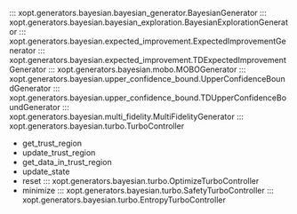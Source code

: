 ::: xopt.generators.bayesian.bayesian_generator.BayesianGenerator
::: xopt.generators.bayesian.bayesian_exploration.BayesianExplorationGenerator
::: xopt.generators.bayesian.expected_improvement.ExpectedImprovementGenerator
::: xopt.generators.bayesian.expected_improvement.TDExpectedImprovementGenerator
::: xopt.generators.bayesian.mobo.MOBOGenerator
::: xopt.generators.bayesian.upper_confidence_bound.UpperConfidenceBoundGenerator
::: xopt.generators.bayesian.upper_confidence_bound.TDUpperConfidenceBoundGenerator
::: xopt.generators.bayesian.multi_fidelity.MultiFidelityGenerator
::: xopt.generators.bayesian.turbo.TurboController
- get_trust_region
- update_trust_region
- get_data_in_trust_region
- update_state
- reset
::: xopt.generators.bayesian.turbo.OptimizeTurboController
- minimize
::: xopt.generators.bayesian.turbo.SafetyTurboController
::: xopt.generators.bayesian.turbo.EntropyTurboController